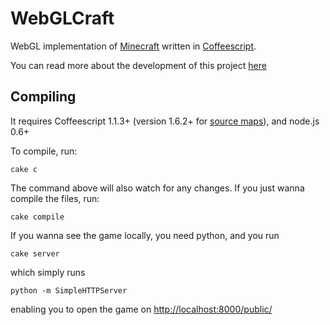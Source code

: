 WebGLCraft
==============

WebGL implementation of [Minecraft](http://www.minecraft.net/) written in [Coffeescript](http://jashkenas.github.com/coffee-script/).

You can read more about the development of this project [here](http://metaphysicaldeveloper.wordpress.com/2011/12/20/implementing-minecraft-in-webgl/)

Compiling
----

It requires Coffeescript 1.1.3+ (version 1.6.2+ for [source maps](http://www.html5rocks.com/en/tutorials/developertools/sourcemaps/)), and node.js 0.6+

To compile, run:

    cake c

The command above will also watch for any changes. If you just wanna compile the files, run:

    cake compile

If you wanna see the game locally, you need python, and you run 

    cake server

which simply runs

    python -m SimpleHTTPServer

enabling you to open the game on [http://localhost:8000/public/](http://localhost:8000/public/)


